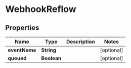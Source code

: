 
# WebhookReflow

## Properties
Name | Type | Description | Notes
------------ | ------------- | ------------- | -------------
**eventName** | **String** |  |  [optional]
**queued** | **Boolean** |  |  [optional]



